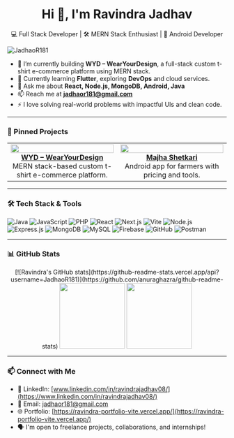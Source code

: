 
<h1 align="center">Hi 👋, I'm Ravindra Jadhav</h1>
<p align="center">
  💻 Full Stack Developer | 🛠 MERN Stack Enthusiast | 📱 Android Developer  
</p>

<p align="left">
  <img src="https://komarev.com/ghpvc/?username=JadhaoR181&label=Profile%20views&color=0e75b6&style=flat" alt="JadhaoR181" />
</p>

- 🔭 I’m currently building **WYD – WearYourDesign**, a full-stack custom t-shirt e-commerce platform using MERN stack.
- 🌱 Currently learning **Flutter**, exploring **DevOps** and cloud services.
- 💬 Ask me about **React, Node.js, MongoDB, Android, Java**
- 📫 Reach me at **jadhaor181@gmail.com**
- ⚡ I love solving real-world problems with impactful UIs and clean code.

---

### 📌 Pinned Projects

<table>
  <tr>
    <td align="center" width="50%">
      <a href="https://github.com/JadhaoR181/WYD-WearYourDesignMain">
        <img src="https://github.com/JadhaoR181/WYD-WearYourDesignMain/raw/main/public/preview.png" width="100%" />
        <br />
        <strong>WYD – WearYourDesign</strong>
      </a>
      <br />MERN stack-based custom t-shirt e-commerce platform.
    </td>
    <td align="center" width="50%">
      <a href="https://github.com/JadhaoR181/Majha-Shetkari">
        <img src="https://github.com/JadhaoR181/Majha-Shetkari/raw/main/assets/screenshots/app-splash.png" width="100%" />
        <br />
        <strong>Majha Shetkari</strong>
      </a>
      <br />Android app for farmers with pricing and tools.
    </td>
<!--     <td align="center" width="33%">
      <a href="https://github.com/JadhaoR181/Ecomm-Admin-Panel">
        <img src="https://github.com/JadhaoR181/Ecomm-Admin-Panel/raw/main/public/admin-preview.png" width="100%" />
        <br />
        <strong>Admin Panel</strong>
      </a>
      <br />React + Node.js Admin Dashboard with CRUD and charts.
    </td> -->
  </tr>
</table>

---

### 🛠️ Tech Stack & Tools

![Java](https://img.shields.io/badge/Java-ED8B00?style=for-the-badge&logo=java&logoColor=white)
![JavaScript](https://img.shields.io/badge/JavaScript-F7DF1E?style=for-the-badge&logo=javascript&logoColor=black)
![PHP](https://img.shields.io/badge/PHP-777BB4?style=for-the-badge&logo=php&logoColor=white)
![React](https://img.shields.io/badge/React-20232A?style=for-the-badge&logo=react&logoColor=61DAFB)
![Next.js](https://img.shields.io/badge/Next.js-000000?style=for-the-badge&logo=nextdotjs&logoColor=white)
![Vite](https://img.shields.io/badge/Vite-646CFF?style=for-the-badge&logo=vite&logoColor=white)
![Node.js](https://img.shields.io/badge/Node.js-339933?style=for-the-badge&logo=nodedotjs&logoColor=white)
![Express.js](https://img.shields.io/badge/Express.js-000000?style=for-the-badge&logo=express&logoColor=white)
![MongoDB](https://img.shields.io/badge/MongoDB-4EA94B?style=for-the-badge&logo=mongodb&logoColor=white)
![MySQL](https://img.shields.io/badge/MySQL-00758F?style=for-the-badge&logo=mysql&logoColor=white)
![Firebase](https://img.shields.io/badge/Firebase-ffca28?style=for-the-badge&logo=firebase&logoColor=black)
![GitHub](https://img.shields.io/badge/GitHub-100000?style=for-the-badge&logo=github&logoColor=white)
![Postman](https://img.shields.io/badge/Postman-FF6C37?style=for-the-badge&logo=postman&logoColor=white)

---

### 📊 GitHub Stats

<p align="center">
  [![Ravindra's GitHub stats](https://github-readme-stats.vercel.app/api?username=JadhaoR181)](https://github.com/anuraghazra/github-readme-stats)
  <img src="https://github-readme-stats.vercel.app/api?username=JadhaoR181&show_icons=true&theme=github_dark" height="150" />
  <img src="https://github-readme-stats.vercel.app/api/top-langs?username=JadhaoR181&layout=compact&theme=dark" height="150" />
</p>

---

### 📫 Connect with Me

- 💼 LinkedIn: [www.linkedin.com/in/ravindrajadhav08/](https://www.linkedin.com/in/ravindrajadhav08/)
- 📧 Email: [jadhaor181@gmail.com](mailto:jadhaor181@gmail.com)
- 🌐 Portfolio: [https://ravindra-portfolio-vite.vercel.app/](https://ravindra-portfolio-vite.vercel.app/)
- 🗣️ I'm open to freelance projects, collaborations, and internships!
